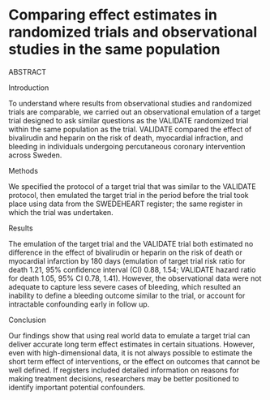 # Comparing effect estimates in randomized trials and observational studies in the same population

ABSTRACT

Introduction

To understand where results from observational studies and randomized trials are comparable, we carried out an observational emulation of a target trial designed to ask similar questions as the VALIDATE randomized trial within the same population as the trial. VALIDATE compared the effect of bivalirudin and heparin on the risk of death, myocardial infraction, and bleeding in individuals undergoing percutaneous coronary intervention across Sweden.


Methods

We specified the protocol of a target trial that was similar to the VALIDATE protocol, then emulated the target trial in the period before the trial took place using data from the SWEDEHEART register; the same register in which the trial was undertaken.


Results 

The emulation of the target trial and the VALIDATE trial both estimated no difference in the effect of bivalirudin or heparin on the risk of death or myocardial infarction by 180 days (emulation of target trial risk ratio for death 1.21, 95% confidence interval (CI) 0.88, 1.54; VALIDATE hazard ratio for death 1.05, 95% CI 0.78, 1.41). However, the observational data were not adequate to capture less severe cases of bleeding, which resulted an inability to define a bleeding outcome similar to the trial, or account for intractable confounding early in follow up.


Conclusion

Our findings show that using real world data to emulate a target trial can deliver accurate long term effect estimates in certain situations. However, even with high-dimensional data, it is not always possible to estimate the short term effect of interventions, or the effect on outcomes that cannot be well defined. If registers included detailed information on reasons for making treatment decisions, researchers may be better positioned to identify important potential confounders. 
